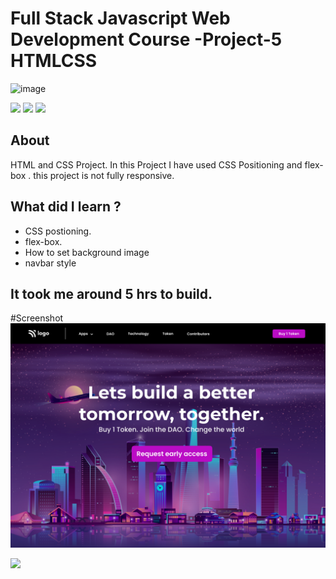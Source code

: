 # Full Stack Javascript Web Development Course -Project-5 HTMLCSS 
![image]( https://img.shields.io/badge/iNeuron-Fullstack%20Web%20Devlopment%20Course-orange)

![](https://img.shields.io/badge/HTML%20-CSS-orange) ![](https://img.shields.io/badge/Hitesh%20Chaudhary%20-Learn%20Code%20Online-orange) ![](https://img.shields.io/badge/Project%20-05-orange)


## About
HTML and CSS Project. In this Project I have used CSS Positioning and  flex-box . this project is not fully responsive.
## What did I learn ?

-    CSS postioning.
-    flex-box.
-    How to set background image
-    navbar style

## It took me around 5 hrs to build.

#Screenshot
![image](./5.png)

[<img src=https://img.shields.io/badge/-Projecy%20LiveLink-blue>](https://html-cssproject05.netlify.app/)
